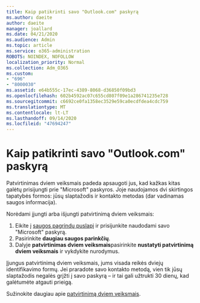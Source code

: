 ```yaml
---
title: Kaip patikrinti savo "Outlook.com" paskyrą
ms.author: daeite
author: daeite
manager: joallard
ms.date: 04/21/2020
ms.audience: Admin
ms.topic: article
ms.service: o365-administration
ROBOTS: NOINDEX, NOFOLLOW
localization_priority: Normal
ms.collection: Adm_O365
ms.custom:
- "696"
- "8000030"
ms.assetid: e64b555c-17ec-4389-8068-d36850f09bd3
ms.openlocfilehash: 602b4592ac07c655cd807f09e1a286741235e728
ms.sourcegitcommit: c6692ce0fa1358ec3529e59ca0ecdfdea4cdc759
ms.translationtype: MT
ms.contentlocale: lt-LT
ms.lasthandoff: 09/14/2020
ms.locfileid: "47694247"
---
```

# <a name="how-to-verify-your-outlookcom-account"></a>Kaip patikrinti savo "Outlook.com" paskyrą

Patvirtinimas dviem veiksmais padeda apsaugoti jus, kad kažkas kitas galėtų prisijungti prie "Microsoft" paskyros. Joje naudojamos dvi skirtingos tapatybės formos: jūsų slaptažodis ir kontakto metodas (dar vadinamas saugos informacija).
  
Norėdami įjungti arba išjungti patvirtinimą dviem veiksmais:
  
1. Eikite į [saugos pagrindų puslapį](https://go.microsoft.com/fwlink/?linkid=842325) ir prisijunkite naudodami savo "Microsoft" paskyrą.
2. Pasirinkite **daugiau saugos parinkčių**.
3. Dalyje **patvirtinimas dviem veiksmais**pasirinkite **nustatyti patvirtinimą dviem veiksmais** ir vykdykite nurodymus.

Įjungus patvirtinimą dviem veiksmais, jums visada reikės dviejų identifikavimo formų. Jei praradote savo kontakto metodą, vien tik jūsų slaptažodis negalės grįžti į savo paskyrą – ir tai gali užtrukti 30 dienų, kad galėtumėte atgauti prieigą.
  
Sužinokite daugiau apie [patvirtinimą dviem veiksmais](https://go.microsoft.com/fwlink/?linkid=872270).
  